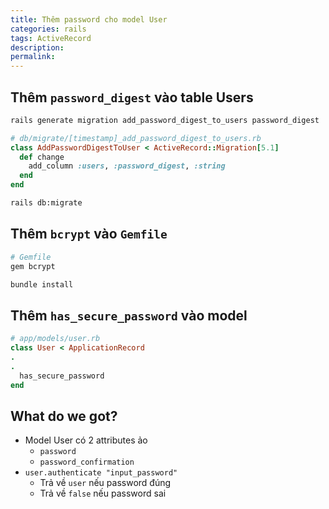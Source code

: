 ```yaml
---
title: Thêm password cho model User
categories: rails
tags: ActiveRecord
description: 
permalink: 
---
```

## Thêm `password_digest` vào table Users
```bash
rails generate migration add_password_digest_to_users password_digest
```
```ruby
# db/migrate/[timestamp]_add_password_digest_to_users.rb
class AddPasswordDigestToUser < ActiveRecord::Migration[5.1]
  def change
    add_column :users, :password_digest, :string
  end
end
```
```bash
rails db:migrate
```
## Thêm `bcrypt` vào `Gemfile`
```ruby
# Gemfile
gem bcrypt
```
```bash
bundle install
```
## Thêm `has_secure_password` vào model
```ruby
# app/models/user.rb
class User < ApplicationRecord
.
.
  has_secure_password
end
```
## What do we got?
- Model User có 2 attributes ảo
  - `password` 
  - `password_confirmation`
- `user.authenticate "input_password"`
  - Trả về `user` nếu password đúng
  - Trả về `false` nếu password sai 
